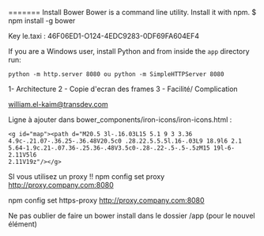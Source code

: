 
=======
Install Bower
Bower is a command line utility. Install it with npm.
$ npm install -g bower

Key le.taxi : 46F06ED1-O124-4EDC9283-0DF69FA604EF4

If you are a Windows user, install Python and from inside the `app` directory run:

```
python -m http.server 8080 ou python -m SimpleHTTPServer 8080
```


1- Architecture
2 - Copie d'ecran des frames
3 - Facilité/ Complication


william.el-kaim@transdev.com


Ligne à ajouter dans bower_components/iron-icons/iron-icons.html :

```
<g id="map"><path d="M20.5 3l-.16.03L15 5.1 9 3 3.36
4.9c-.21.07-.36.25-.36.48V20.5c0 .28.22.5.5.5l.16-.03L9 18.9l6 2.1
5.64-1.9c.21-.07.36-.25.36-.48V3.5c0-.28-.22-.5-.5-.5zM15 19l-6-2.11V5l6
2.11V19z"/></g>
```

SI vous utilisez un proxy !!
npm config set proxy http://proxy.company.com:8080

npm config set https-proxy http://proxy.company.com:8080

Ne pas oublier de faire un bower install dans le dossier /app (pour le nouvel élément)